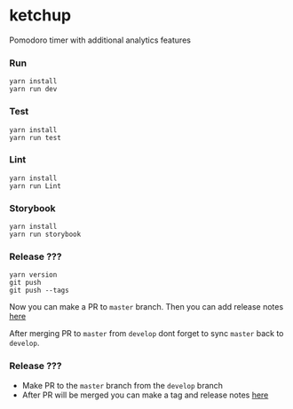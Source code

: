 # ketchup
Pomodoro timer with additional analytics features

### Run
```
yarn install
yarn run dev
```

### Test
```
yarn install
yarn run test
```

### Lint
```
yarn install
yarn run Lint
```

### Storybook
```
yarn install
yarn run storybook
```

### Release ???
```
yarn version
git push
git push --tags
```
Now you can make a PR to `master` branch. Then you can add release notes [here](https://github.com/dmitrij-borchuk/ketchup/releases)

After merging PR to `master` from `develop` dont forget to sync `master` back to `develop`.

### Release ???
* Make PR to the `master` branch from the `develop` branch
* After PR will be merged you can make a tag and release notes [here](https://github.com/dmitrij-borchuk/ketchup/releases)